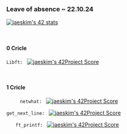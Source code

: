 ### Leave of absence ~ 22.10.24  
[![jaeskim's 42 stats](https://badge42.herokuapp.com/api/stats/jhwang)](https://github.com/JaeSeoKim/badge42)  

<br>

#### 0 Cricle
```Libft: ``` [![jaeskim's 42Project Score](https://badge42.herokuapp.com/api/project/jhwang/Libft)](https://github.com/JaeSeoKim/badge42)  

<br>

#### 1 Cricle
```　　　netwhat: ``` [![jaeskim's 42Project Score](https://badge42.herokuapp.com/api/project/jhwang/netwhat)](https://github.com/JaeSeoKim/badge42)  

```get_next_line: ``` [![jaeskim's 42Project Score](https://badge42.herokuapp.com/api/project/jhwang/get_next_line)](https://github.com/JaeSeoKim/badge42)  

```　　ft_printf: ``` [![jaeskim's 42Project Score](https://badge42.herokuapp.com/api/project/jhwang/ft_printf)](https://github.com/JaeSeoKim/badge42)  
